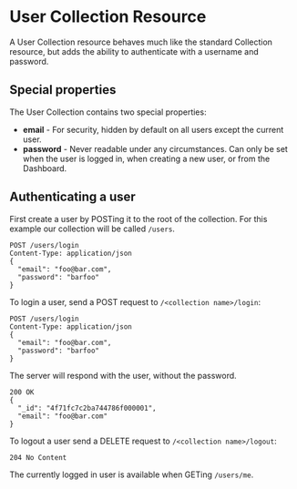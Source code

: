 User Collection Resource
========================

A User Collection resource behaves much like the standard Collection resource, but adds the ability to authenticate with a username and password.

Special properties
------------------

The User Collection contains two special properties:

  * **email** - For security, hidden by default on all users except the current user.
  * **password** - Never readable under any circumstances. Can only be set when the user is logged in, when creating a new user, or from the Dashboard.

Authenticating a user
---------------------

First create a user by POSTing it to the root of the collection.
For this example our collection will be called `/users`.

    POST /users/login
    Content-Type: application/json
    {
      "email": "foo@bar.com",
      "password": "barfoo"
    }

To login a user, send a POST request to `/<collection name>/login`:

    POST /users/login
    Content-Type: application/json
    {
      "email": "foo@bar.com",
      "password": "barfoo"
    }
    
The server will respond with the user, without the password.

    200 OK
    {
      "_id": "4f71fc7c2ba744786f000001",
      "email": "foo@bar.com"
    }

To logout a user send a DELETE request to `/<collection name>/logout`:

    204 No Content
    
The currently logged in user is available when GETing `/users/me`.



